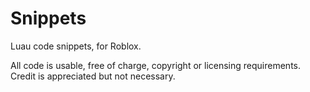 # Snippets
Luau code snippets, for Roblox.

All code is usable, free of charge, copyright or licensing requirements. Credit is appreciated but not necessary.
